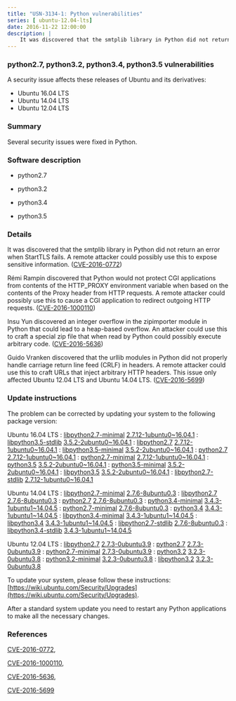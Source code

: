 ```yaml
---
title: "USN-3134-1: Python vulnerabilities"
series: [ ubuntu-12.04-lts]
date: 2016-11-22 12:00:00
description: |
    It was discovered that the smtplib library in Python did not return an error when StartTLS fails. A remote attacker could possibly use this to expose sensitive information. ([CVE-2016-0772](http://people.ubuntu.com/~ubuntu-security/cve/CVE-2016-0772))
--- 
```

 
### python2.7, python3.2, python3.4, python3.5 vulnerabilities

A security issue affects these releases of Ubuntu and its derivatives:

* Ubuntu 16.04 LTS
* Ubuntu 14.04 LTS
* Ubuntu 12.04 LTS

### Summary

Several security issues were fixed in Python. 

### Software description

* python2.7 

* python3.2 

* python3.4 

* python3.5 

### Details

It was discovered that the smtplib library in Python did not return an error when StartTLS fails. A remote attacker could possibly use this to expose sensitive information. ([CVE-2016-0772](http://people.ubuntu.com/~ubuntu-security/cve/CVE-2016-0772))

Rémi Rampin discovered that Python would not protect CGI applications from contents of the HTTP_PROXY environment variable when based on the contents of the Proxy header from HTTP requests. A remote attacker could possibly use this to cause a CGI application to redirect outgoing HTTP requests. ([CVE-2016-1000110](http://people.ubuntu.com/~ubuntu-security/cve/CVE-2016-1000110))

Insu Yun discovered an integer overflow in the zipimporter module in Python that could lead to a heap-based overflow. An attacker could use this to craft a special zip file that when read by Python could possibly execute arbitrary code. ([CVE-2016-5636](http://people.ubuntu.com/~ubuntu-security/cve/CVE-2016-5636))

Guido Vranken discovered that the urllib modules in Python did not properly handle carriage return line feed (CRLF) in headers. A remote attacker could use this to craft URLs that inject arbitrary HTTP headers. This issue only affected Ubuntu 12.04 LTS and Ubuntu 14.04 LTS. ([CVE-2016-5699](http://people.ubuntu.com/~ubuntu-security/cve/CVE-2016-5699)) 

### Update instructions

The problem can be corrected by updating your system to the following package version:

Ubuntu 16.04 LTS
 : [libpython2.7-minimal](https://launchpad.net/ubuntu/+source/python2.7) <span> [2.7.12-1ubuntu0~16.04.1](https://launchpad.net/ubuntu/+source/python2.7/2.7.12-1ubuntu0~16.04.1) </span> 
 : [libpython3.5-stdlib](https://launchpad.net/ubuntu/+source/python3.5) <span> [3.5.2-2ubuntu0~16.04.1](https://launchpad.net/ubuntu/+source/python3.5/3.5.2-2ubuntu0~16.04.1) </span> 
 : [libpython2.7](https://launchpad.net/ubuntu/+source/python2.7) <span> [2.7.12-1ubuntu0~16.04.1](https://launchpad.net/ubuntu/+source/python2.7/2.7.12-1ubuntu0~16.04.1) </span> 
 : [libpython3.5-minimal](https://launchpad.net/ubuntu/+source/python3.5) <span> [3.5.2-2ubuntu0~16.04.1](https://launchpad.net/ubuntu/+source/python3.5/3.5.2-2ubuntu0~16.04.1) </span> 
 : [python2.7](https://launchpad.net/ubuntu/+source/python2.7) <span> [2.7.12-1ubuntu0~16.04.1](https://launchpad.net/ubuntu/+source/python2.7/2.7.12-1ubuntu0~16.04.1) </span> 
 : [python2.7-minimal](https://launchpad.net/ubuntu/+source/python2.7) <span> [2.7.12-1ubuntu0~16.04.1](https://launchpad.net/ubuntu/+source/python2.7/2.7.12-1ubuntu0~16.04.1) </span> 
 : [python3.5](https://launchpad.net/ubuntu/+source/python3.5) <span> [3.5.2-2ubuntu0~16.04.1](https://launchpad.net/ubuntu/+source/python3.5/3.5.2-2ubuntu0~16.04.1) </span> 
 : [python3.5-minimal](https://launchpad.net/ubuntu/+source/python3.5) <span> [3.5.2-2ubuntu0~16.04.1](https://launchpad.net/ubuntu/+source/python3.5/3.5.2-2ubuntu0~16.04.1) </span> 
 : [libpython3.5](https://launchpad.net/ubuntu/+source/python3.5) <span> [3.5.2-2ubuntu0~16.04.1](https://launchpad.net/ubuntu/+source/python3.5/3.5.2-2ubuntu0~16.04.1) </span> 
 : [libpython2.7-stdlib](https://launchpad.net/ubuntu/+source/python2.7) <span> [2.7.12-1ubuntu0~16.04.1](https://launchpad.net/ubuntu/+source/python2.7/2.7.12-1ubuntu0~16.04.1) </span> 

Ubuntu 14.04 LTS
 : [libpython2.7-minimal](https://launchpad.net/ubuntu/+source/python2.7) <span> [2.7.6-8ubuntu0.3](https://launchpad.net/ubuntu/+source/python2.7/2.7.6-8ubuntu0.3) </span> 
 : [libpython2.7](https://launchpad.net/ubuntu/+source/python2.7) <span> [2.7.6-8ubuntu0.3](https://launchpad.net/ubuntu/+source/python2.7/2.7.6-8ubuntu0.3) </span> 
 : [python2.7](https://launchpad.net/ubuntu/+source/python2.7) <span> [2.7.6-8ubuntu0.3](https://launchpad.net/ubuntu/+source/python2.7/2.7.6-8ubuntu0.3) </span> 
 : [python3.4-minimal](https://launchpad.net/ubuntu/+source/python3.4) <span> [3.4.3-1ubuntu1~14.04.5](https://launchpad.net/ubuntu/+source/python3.4/3.4.3-1ubuntu1~14.04.5) </span> 
 : [python2.7-minimal](https://launchpad.net/ubuntu/+source/python2.7) <span> [2.7.6-8ubuntu0.3](https://launchpad.net/ubuntu/+source/python2.7/2.7.6-8ubuntu0.3) </span> 
 : [python3.4](https://launchpad.net/ubuntu/+source/python3.4) <span> [3.4.3-1ubuntu1~14.04.5](https://launchpad.net/ubuntu/+source/python3.4/3.4.3-1ubuntu1~14.04.5) </span> 
 : [libpython3.4-minimal](https://launchpad.net/ubuntu/+source/python3.4) <span> [3.4.3-1ubuntu1~14.04.5](https://launchpad.net/ubuntu/+source/python3.4/3.4.3-1ubuntu1~14.04.5) </span> 
 : [libpython3.4](https://launchpad.net/ubuntu/+source/python3.4) <span> [3.4.3-1ubuntu1~14.04.5](https://launchpad.net/ubuntu/+source/python3.4/3.4.3-1ubuntu1~14.04.5) </span> 
 : [libpython2.7-stdlib](https://launchpad.net/ubuntu/+source/python2.7) <span> [2.7.6-8ubuntu0.3](https://launchpad.net/ubuntu/+source/python2.7/2.7.6-8ubuntu0.3) </span> 
 : [libpython3.4-stdlib](https://launchpad.net/ubuntu/+source/python3.4) <span> [3.4.3-1ubuntu1~14.04.5](https://launchpad.net/ubuntu/+source/python3.4/3.4.3-1ubuntu1~14.04.5) </span> 

Ubuntu 12.04 LTS
 : [libpython2.7](https://launchpad.net/ubuntu/+source/python2.7) <span> [2.7.3-0ubuntu3.9](https://launchpad.net/ubuntu/+source/python2.7/2.7.3-0ubuntu3.9) </span> 
 : [python2.7](https://launchpad.net/ubuntu/+source/python2.7) <span> [2.7.3-0ubuntu3.9](https://launchpad.net/ubuntu/+source/python2.7/2.7.3-0ubuntu3.9) </span> 
 : [python2.7-minimal](https://launchpad.net/ubuntu/+source/python2.7) <span> [2.7.3-0ubuntu3.9](https://launchpad.net/ubuntu/+source/python2.7/2.7.3-0ubuntu3.9) </span> 
 : [python3.2](https://launchpad.net/ubuntu/+source/python3.2) <span> [3.2.3-0ubuntu3.8](https://launchpad.net/ubuntu/+source/python3.2/3.2.3-0ubuntu3.8) </span> 
 : [python3.2-minimal](https://launchpad.net/ubuntu/+source/python3.2) <span> [3.2.3-0ubuntu3.8](https://launchpad.net/ubuntu/+source/python3.2/3.2.3-0ubuntu3.8) </span> 
 : [libpython3.2](https://launchpad.net/ubuntu/+source/python3.2) <span> [3.2.3-0ubuntu3.8](https://launchpad.net/ubuntu/+source/python3.2/3.2.3-0ubuntu3.8) </span> 

To update your system, please follow these instructions: [https://wiki.ubuntu.com/Security/Upgrades](https://wiki.ubuntu.com/Security/Upgrades).

After a standard system update you need to restart any Python applications to make all the necessary changes. 

### References

 [CVE-2016-0772](http://people.ubuntu.com/~ubuntu-security/cve/CVE-2016-0772), 

 [CVE-2016-1000110](http://people.ubuntu.com/~ubuntu-security/cve/CVE-2016-1000110), 

 [CVE-2016-5636](http://people.ubuntu.com/~ubuntu-security/cve/CVE-2016-5636), 

 [CVE-2016-5699](http://people.ubuntu.com/~ubuntu-security/cve/CVE-2016-5699)
 
